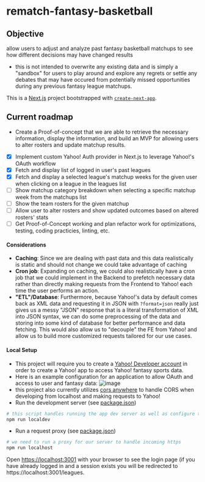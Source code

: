 # rematch-fantasy-basketball
## Objective
allow users to adjust and analyze past fantasy basketball matchups to see how different decisions may have changed results
- this is not intended to overwrite any existing data and is simply a "sandbox" for users to play around and explore any regrets or settle any debates that may have occured from potentially missed opportunities during any previous fantasy league matchups.

This is a [Next.js](https://nextjs.org/) project bootstrapped with [`create-next-app`](https://github.com/vercel/next.js/tree/canary/packages/create-next-app).
## Current roadmap
- Create a Proof-of-concept that we are able to retrieve the necessary information, display the information, and build an MVP for allowing users to alter rosters and update matchup results.
- [x] Implement custom Yahoo! Auth provider in Next.js to leverage Yahoo!'s OAuth workflow
- [x] Fetch and display list of logged in user's past leagues
- [x] Fetch and display a selected league's matchup weeks for the given user when clicking on a league in the leagues list
- [ ] Show matchup category breakdown when selecting a specific matchup week from the matchups list
- [ ] Show the team rosters for the given matchup
- [ ] Allow user to alter rosters and show updated outcomes based on altered rosters' stats
- [ ] Get Proof-of-Concept working and plan refactor work for optimizations, testing, coding practicies, linting, etc.
#### Considerations
- **Caching**: Since we are dealing with past data and this data realistically is static and should not change we could take advantage of caching
- **Cron job**: Expanding on caching, we could also realistically have a cron job that we could implement in the Backend to prefetch necessary data rather than directly making requests from the Frontend to Yahoo! each time the user performs an action.
- **"ETL"/Database**: Furthermore, because Yahoo!'s data by default comes back as XML data and requesting it in JSON with `?format=json` really just gives us a messy "JSON" response that is a literal transformation of XML into JSON syntax, we can do some preprocessing of the data and storing into some kind of database for better performance and data fetching. This would also allow us to "decouple" the FE from Yahoo! and allow us to build more customized requests tailored for our use cases.
#### Local Setup
- This project will require you to create a [Yahoo! Developer account](https://developer.yahoo.com/) in order to create a Yahoo! app to access Yahoo! fantasy sports data.
- Here is an example configuration for an application to allow OAuth and access to user and fantasy data:
![image](https://github.com/brsong22/rematch-fantasy-basketball/assets/3451710/09cc7d7c-c01b-426e-b83c-1f3330d301a0)
- this project also currently utilizes [cors anywhere](https://cors-anywhere.herokuapp.com/corsdemo) to handle CORS when developing from localhost and making requests to Yahoo!
- Run the development server (see [package.json](package.json))
```bash
# this script handles running the app dev server as well as configure the "Dev mode" Next.js environment variable
npm run localdev
```
- Run a request proxy (see [package.json](package.json))
```bash
# we need to run a proxy for our server to handle incoming https
npm run localhost
```

Open [https://localhost:3001](https://localhost:3001) with your browser to see the login page (if you have already logged in and a session exists you will be redirected to https://localhost:3001/leagues.


